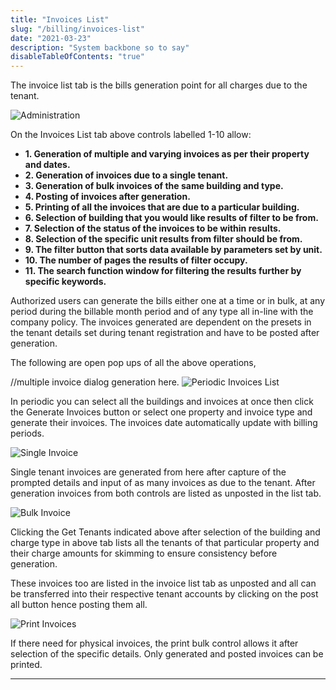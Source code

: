 ```yaml
---
title: "Invoices List"
slug: "/billing/invoices-list"
date: "2021-03-23"
description: "System backbone so to say"
disableTableOfContents: "true"
---
```



The invoice list tab is the bills generation point for all charges due to the tenant.

![Administration ](../images/invoice-list.png)

On the Invoices List tab above controls labelled 1-10 allow:

+ **1. Generation of multiple and varying invoices as per their property and dates.**
+ **2. Generation of invoices due to a single tenant.**
+ **3. Generation of bulk invoices of the same building and type.**
+ **4. Posting of invoices after generation.**
+ **5. Printing of all the invoices that are due to a particular building.**
+ **6. Selection of building that you would like results of filter to be from.**
+ **7. Selection of the status of the invoices to be within results.**
+ **8. Selection of the specific unit results from filter should be from.**
+ **9. The filter button that sorts data available by parameters set by unit.**
+ **10. The number of pages the results of filter occupy.**
+ **11. The search function window for filtering the results further by specific keywords.**

Authorized users can generate the bills either one at a time or in bulk, at any period during the billable month period and of any type all in-line with the company policy.
The invoices generated are dependent on the presets in the tenant details set during tenant registration and have to be posted after generation.

The following are open pop ups of all the above operations,

//multiple invoice dialog generation here.
![Periodic Invoices List](../images/periodic_invoices_gen.png)


In periodic you can select all the buildings and invoices at once then click the Generate Invoices button or select one property and invoice type and generate their invoices. The invoices date automatically update with billing periods.

![Single Invoice ](../images/single_tenant_gen.png)

Single tenant invoices are generated from here after capture of the prompted details and input of as many invoices as due to the tenant.
After generation invoices from both controls are listed as unposted in the list tab. 

![Bulk Invoice ](../images/bulk_tenant_inv.png)

Clicking the Get Tenants indicated above after selection of the building and charge type in above tab lists all the tenants of that particular property and their charge amounts for skimming to ensure consistency before generation.

These invoices too are listed in the invoice list tab as unposted and all can be transferred into their respective tenant accounts by clicking on the post all button hence posting them all.

![Print Invoices ](../images/print_bulk_month.png)

If there need for physical invoices, the print bulk control allows it after selection of the specific details. Only generated and posted invoices can be printed.

----
